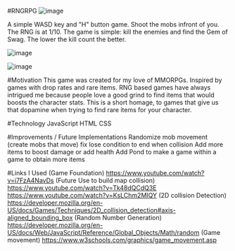 #RNGRPG
![image](https://github.com/MemeEngineer/RNGRPG/assets/90629466/8987d7fb-0943-4a25-ac39-53530c41f813)

A simple WASD key and "H" button game. Shoot the mobs infront of you. The RNG is at 1/10. The game is simple: kill the enemies and find the Gem of Swag. The lower the kill count the better.

![image](https://github.com/MemeEngineer/RNGRPG/assets/90629466/d976107e-ff36-46f3-8b5f-63d2c08d9150)

![image](https://github.com/MemeEngineer/RNGRPG/assets/90629466/e2afc6d8-5d2b-4d61-8175-53a9bc94cc31)

#Motivation
This game was created for my love of MMORPGs. Inspired by games with drop rates and rare items. RNG based games have always intrigued me because people love a good grind to find items that would boosts the character stats. This is a short homage, to games that give us that dopamine when trying to find rare items for your character.


#Technology
JavaScript
HTML
CSS

#Improvements / Future Implementations
Randomize mob movement (create mobs that move)
fix lose condition to end when collision
Add more items to boost damage or add health
Add Pond to make a game within a game to obtain more items


#Links I Used
(Game Foundation)
https://www.youtube.com/watch?v=i7FzA4NavDs
(Future Use to build map collision)
https://www.youtube.com/watch?v=Tk48dQCdQ3E
https://www.youtube.com/watch?v=KsLChm2MIQY
(2D collision Detection)
https://developer.mozilla.org/en-US/docs/Games/Techniques/2D_collision_detection#axis-aligned_bounding_box
(Random Number Generation)
https://developer.mozilla.org/en-US/docs/Web/JavaScript/Reference/Global_Objects/Math/random
(Game movement)
https://www.w3schools.com/graphics/game_movement.asp

